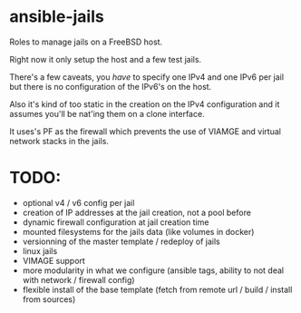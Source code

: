 # ansible-jails

Roles to manage jails on a FreeBSD host.

Right now it only setup the host and a few test jails.

There's a few caveats, you _have_ to specify one IPv4 and one IPv6 per jail
but there is no configuration of the IPv6's on the host.

Also it's kind of too static in the creation on the IPv4 configuration and
it assumes you'll be nat'ing them on a clone interface.

It uses's PF as the firewall which prevents the use of VIAMGE and virtual
network stacks in the jails.

# TODO:

* optional v4 / v6 config per jail
* creation of IP addresses at the jail creation, not a pool before
* dynamic firewall configuration at jail creation time
* mounted filesystems for the jails data (like volumes in docker)
* versionning of the master template / redeploy of jails
* linux jails
* VIMAGE support
* more modularity in what we configure (ansible tags, ability to not deal with network / firewall config)
* flexible install of the base template (fetch from remote url / build / install from sources)

